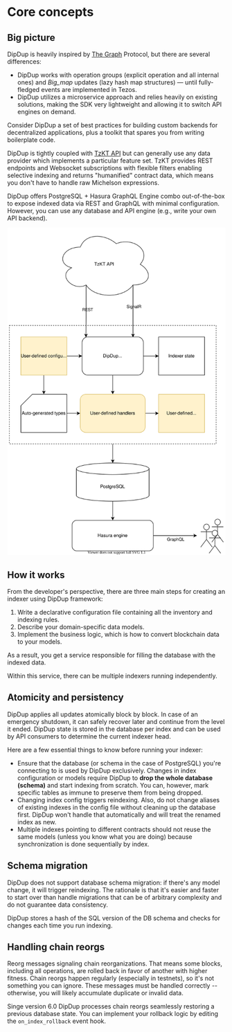 # Core concepts

## Big picture

DipDup is heavily inspired by [The Graph](https://thegraph.com/) Protocol, but there are several differences:

* DipDup works with operation groups (explicit operation and all internal ones) and _Big\_map_ updates (lazy hash map structures) — until fully-fledged events are implemented in Tezos.
* DipDup utilizes a microservice approach and relies heavily on existing solutions, making the SDK very lightweight and allowing it to switch API engines on demand.

Consider DipDup a set of best practices for building custom backends for decentralized applications, plus a toolkit that spares you from writing boilerplate code.

DipDup is tightly coupled with [TzKT API](http://api.tzkt.io/) but can generally use any data provider which implements a particular feature set. TzKT provides REST endpoints and Websocket subscriptions with flexible filters enabling selective indexing and returns "humanified" contract data, which means you don't have to handle raw Michelson expressions.

DipDup offers PostgreSQL + Hasura GraphQL Engine combo out-of-the-box to expose indexed data via REST and GraphQL with minimal configuration. However, you can use any database and API engine (e.g., write your own API backend).

![Default DipDup setup and data flow](../assets/dipdup.svg)

## How it works

From the developer's perspective, there are three main steps for creating an indexer using DipDup framework:

1. Write a declarative configuration file containing all the inventory and indexing rules.
2. Describe your domain-specific data models.
3. Implement the business logic, which is how to convert blockchain data to your models.

As a result, you get a service responsible for filling the database with the indexed data.

Within this service, there can be multiple indexers running independently.

## Atomicity and persistency

DipDup applies all updates atomically block by block. In case of an emergency shutdown, it can safely recover later and continue from the level it ended. DipDup state is stored in the database per index and can be used by API consumers to determine the current indexer head.

Here are a few essential things to know before running your indexer:

* Ensure that the database (or schema in the case of PostgreSQL) you're connecting to is used by DipDup exclusively. Changes in index configuration or models require DipDup to **drop the whole database (schema)** and start indexing from scratch. You can, however, mark specific tables as immune to preserve them from being dropped.
* Changing index config triggers reindexing. Also, do not change aliases of existing indexes in the config file without cleaning up the database first. DipDup won't handle that automatically and will treat the renamed index as new.
* Multiple indexes pointing to different contracts should not reuse the same models (unless you know what you are doing) because synchronization is done sequentially by index.

## Schema migration

DipDup does not support database schema migration: if there's any model change, it will trigger reindexing. The rationale is that it's easier and faster to start over than handle migrations that can be of arbitrary complexity and do not guarantee data consistency.

DipDup stores a hash of the SQL version of the DB schema and checks for changes each time you run indexing.

## Handling chain reorgs

Reorg messages signaling chain reorganizations. That means some blocks, including all operations, are rolled back in favor of another with higher fitness. Chain reorgs happen regularly (especially in testnets), so it's not something you can ignore. These messages must be handled correctly -- otherwise, you will likely accumulate duplicate or invalid data.

Singe version 6.0 DipDup processes chain reorgs seamlessly restoring a previous database state. You can implement your rollback logic by editing the `on_index_rollback` event hook.
